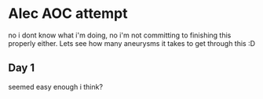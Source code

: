 # Alec AOC attempt

no i dont know what i'm doing, no i'm not committing to finishing this properly either. Lets see how many aneurysms it takes to get through this :D

## Day 1

seemed easy enough i think?

